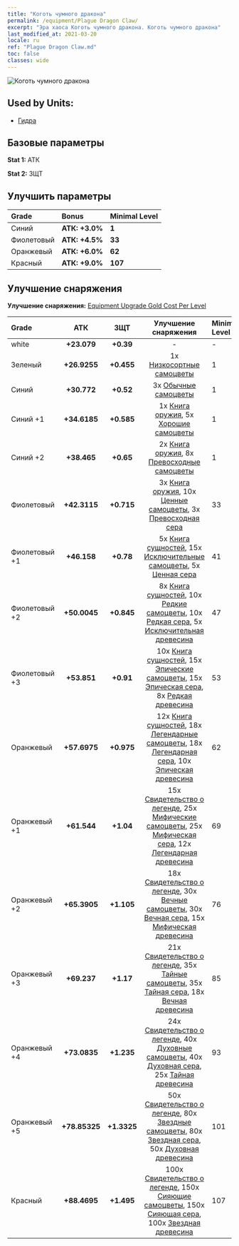```yaml
---
title: "Коготь чумного дракона"
permalink: /equipment/Plague Dragon Claw/
excerpt: "Эра хаоса Коготь чумного дракона. Коготь чумного дракона"
last_modified_at: 2021-03-20
locale: ru
ref: "Plague Dragon Claw.md"
toc: false
classes: wide
---
```


  ![Коготь чумного дракона](/images/e/e_8073.png)

## Used by Units:

* [Гидра](/ru/units/Hydra/) 


## Базовые параметры
 **Stat 1:** АТК

 **Stat 2:** ЗЩТ

## Улучшить параметры

  |     Grade    |   Bonus | Minimal Level | 
  |:-------------|:--------|:--------------| 
  | Синий | **АТК: +3.0%** | **1** | 
  | Фиолетовый | **АТК: +4.5%** | **33** | 
  | Оранжевый | **АТК: +6.0%** | **62** | 
  | Красный | **АТК: +9.0%** | **107** | 


## Улучшение снаряжения
 **Улучшение снаряжения:** [Equipment Upgrade Gold Cost Per Level](/equipment/EquipmentUpgradeCostPerLevel/) 

  |          Grade      | АТК | ЗЩТ | Улучшение снаряжения | Minimal Level |
  |:--------------------|:---------:|:---------:|:----------------:|:--------------|
  | white | **+23.079** | **+0.39** | - | - |
  | Зеленый | **+26.9255** | **+0.455** | 1x [Низкосортные самоцветы](/ru/Items/mat_4/) | 1 |
  | Синий | **+30.772** | **+0.52** | 3x [Обычные самоцветы](/ru/Items/mat_10/) | 1 |
  | Синий +1 | **+34.6185** | **+0.585** | 1x [Книга оружия](/ru/Items/mat_18/), 5x [Хорошие самоцветы](/ru/Items/mat_16/) | 1 |
  | Синий +2 | **+38.465** | **+0.65** | 2x [Книга оружия](/ru/Items/mat_25/), 8x [Превосходные самоцветы](/ru/Items/mat_23/) | 1 |
  | Фиолетовый | **+42.3115** | **+0.715** | 3x [Книга оружия](/ru/Items/mat_32/), 10x [Ценные самоцветы](/ru/Items/mat_30/), 3x [Превосходная сера](/ru/Items/mat_22/) | 33 |
  | Фиолетовый +1 | **+46.158** | **+0.78** | 5x [Книга сущностей](/ru/Items/mat_39/), 15x [Исключительные самоцветы](/ru/Items/mat_37/), 5x [Ценная сера](/ru/Items/mat_29/) | 41 |
  | Фиолетовый +2 | **+50.0045** | **+0.845** | 8x [Книга сущностей](/ru/Items/mat_46/), 10x [Редкие самоцветы](/ru/Items/mat_44/), 10x [Редкая сера](/ru/Items/mat_43/), 5x [Исключительная древесина](/ru/Items/mat_34/) | 47 |
  | Фиолетовый +3 | **+53.851** | **+0.91** | 10x [Книга сущностей](/ru/Items/mat_53/), 15x [Эпические самоцветы](/ru/Items/mat_51/), 15x [Эпическая сера](/ru/Items/mat_50/), 8x [Редкая древесина](/ru/Items/mat_41/) | 53 |
  | Оранжевый | **+57.6975** | **+0.975** | 12x [Книга сущностей](/ru/Items/mat_60/), 18x [Легендарные самоцветы](/ru/Items/mat_58/), 18x [Легендарная сера](/ru/Items/mat_57/), 10x [Эпическая древесина](/ru/Items/mat_48/) | 62 |
  | Оранжевый +1 | **+61.544** | **+1.04** | 15x [Свидетельство о легенде](/ru/Items/mat_67/), 25x [Мифические самоцветы](/ru/Items/mat_65/), 25x [Мифическая сера](/ru/Items/mat_64/), 12x [Легендарная древесина](/ru/Items/mat_55/) | 69 |
  | Оранжевый +2 | **+65.3905** | **+1.105** | 18x [Свидетельство о легенде](/ru/Items/mat_74/), 30x [Вечные самоцветы](/ru/Items/mat_72/), 30x [Вечная сера](/ru/Items/mat_71/), 15x [Мифическая древесина](/ru/Items/mat_62/) | 76 |
  | Оранжевый +3 | **+69.237** | **+1.17** | 21x [Свидетельство о легенде](/ru/Items/mat_81/), 35x [Тайные самоцветы](/ru/Items/mat_79/), 35x [Тайная сера](/ru/Items/mat_78/), 18x [Вечная древесина](/ru/Items/mat_69/) | 85 |
  | Оранжевый +4 | **+73.0835** | **+1.235** | 24x [Свидетельство о легенде](/ru/Items/mat_88/), 40x [Духовные самоцветы](/ru/Items/mat_86/), 40x [Духовная сера](/ru/Items/mat_85/), 25x [Тайная древесина](/ru/Items/mat_76/) | 93 |
  | Оранжевый +5 | **+78.85325** | **+1.3325** | 50x [Свидетельство о легенде](/ru/Items/mat_95/), 80x [Звездные самоцветы](/ru/Items/mat_93/), 80x [Звездная сера](/ru/Items/mat_92/), 50x [Духовная древесина](/ru/Items/mat_83/) | 101 |
  | Красный | **+88.4695** | **+1.495** | 100x [Свидетельство о легенде](/ru/Items/mat_102/), 150x [Сияющие самоцветы](/ru/Items/mat_100/), 150x [Сияющая сера](/ru/Items/mat_99/), 100x [Звездная древесина](/ru/Items/mat_90/) | 107 |

